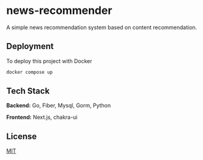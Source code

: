 
# news-recommender

A simple news recommendation system based on content recommendation.


## Deployment

To deploy this project with Docker

```bash
docker compose up
```


## Tech Stack

**Backend:** Go, Fiber, Mysql, Gorm, Python

**Frontend:** Next.js, chakra-ui


## License

[MIT](https://github.com/fffzlfk/news-recommender/blob/main/LICENSE)
